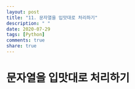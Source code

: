 ```yaml
---
layout: post
title: "11. 문자열을 입맛대로 처리하기"
description: " "
date: 2020-07-29
tags: [Python]
comments: true
share: true
---
```


# 문자열을 입맛대로 처리하기
